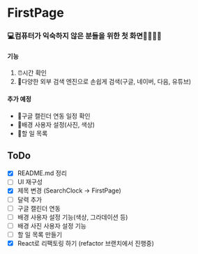 # FirstPage
### 💻컴퓨터가 익숙하지 않은 분들을 위한 첫 화면👨‍👩‍👧‍👦
#### 기능
1. ⏰시간 확인
2. 🔎다양한 외부 검색 엔진으로 손쉽게 검색(구글, 네이버, 다음, 유튜브)

#### 추가 예정 
 - 📆구글 캘린더 연동 일정 확인
 - 🎨배경 사용자 설정(사진, 색상)
 -  📝할 일 목록

## ToDo
- [x] README.md 정리
- [ ] UI 재구성
- [x] 제목 변경 (SearchClock -> FirstPage)
- [ ] 달력 추가
- [ ] 구글 캘린더 연동 
- [ ] 배경 사용자 설정 기능(색상, 그라데이션 등)
- [ ] 배경 사진 사용자 설정  기능
- [ ] 할 일 목록 만들기
- [x] React로 리팩토링 하기 (refactor 브랜치에서 진행중)